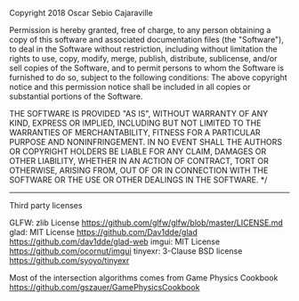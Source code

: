 Copyright 2018 Oscar Sebio Cajaraville

Permission is hereby granted, free of charge, to any person obtaining a copy of
this software and associated documentation files (the "Software"), to deal in
the Software without restriction, including without limitation the rights to
use, copy, modify, merge, publish, distribute, sublicense, and/or sell copies
of the Software, and to permit persons to whom the Software is furnished to do
so, subject to the following conditions:
The above copyright notice and this permission notice shall be included in all
copies or substantial portions of the Software.

THE SOFTWARE IS PROVIDED "AS IS", WITHOUT WARRANTY OF ANY KIND, EXPRESS OR
IMPLIED, INCLUDING BUT NOT LIMITED TO THE WARRANTIES OF MERCHANTABILITY,
FITNESS FOR A PARTICULAR PURPOSE AND NONINFRINGEMENT. IN NO EVENT SHALL THE
AUTHORS OR COPYRIGHT HOLDERS BE LIABLE FOR ANY CLAIM, DAMAGES OR OTHER
LIABILITY, WHETHER IN AN ACTION OF CONTRACT, TORT OR OTHERWISE, ARISING FROM,
OUT OF OR IN CONNECTION WITH THE SOFTWARE OR THE USE OR OTHER DEALINGS IN THE
SOFTWARE.
*/

--------------------------------------------------------------------------------

Third party licenses

GLFW: zlib License https://github.com/glfw/glfw/blob/master/LICENSE.md
glad: MIT License https://github.com/Dav1dde/glad https://github.com/dav1dde/glad-web
imgui: MIT License https://github.com/ocornut/imgui
tinyexr: 3-Clause BSD license https://github.com/syoyo/tinyexr

Most of the intersection algorithms comes from Game Physics Cookbook 
https://github.com/gszauer/GamePhysicsCookbook
